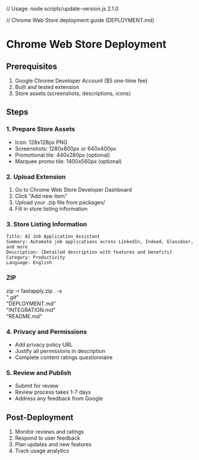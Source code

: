 // Usage: node scripts/update-version.js 2.1.0

// Chrome Web Store deployment guide (DEPLOYMENT.md)

# Chrome Web Store Deployment

## Prerequisites

1. Google Chrome Developer Account ($5 one-time fee)
2. Built and tested extension
3. Store assets (screenshots, descriptions, icons)

## Steps

### 1. Prepare Store Assets

- Icon: 128x128px PNG
- Screenshots: 1280x800px or 640x400px
- Promotional tile: 440x280px (optional)
- Marquee promo tile: 1400x560px (optional)

### 2. Upload Extension

1. Go to Chrome Web Store Developer Dashboard
2. Click "Add new item"
3. Upload your .zip file from packages/
4. Fill in store listing information

### 3. Store Listing Information

```
Title: AI Job Application Assistant
Summary: Automate job applications across LinkedIn, Indeed, Glassdoor, and more
Description: [Detailed description with features and benefits]
Category: Productivity
Language: English
```
### ZIP
  
zip -r fastapply.zip . -x \
  "*.git*" \
  "DEPLOYMENT.md" \
  "INTEGRATION.md" \
  "README.md"
### 4. Privacy and Permissions

- Add privacy policy URL
- Justify all permissions in description
- Complete content ratings questionnaire

### 5. Review and Publish

- Submit for review
- Review process takes 1-7 days
- Address any feedback from Google

## Post-Deployment

1. Monitor reviews and ratings
2. Respond to user feedback
3. Plan updates and new features
4. Track usage analytics
